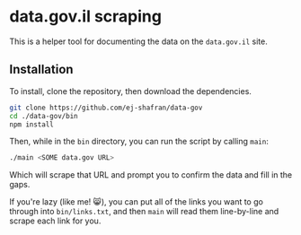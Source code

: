 # data.gov.il scraping

This is a helper tool for documenting the data on the `data.gov.il` site.

## Installation

To install, clone the repository, then download the dependencies.

```bash
git clone https://github.com/ej-shafran/data-gov
cd ./data-gov/bin
npm install
```

Then, while in the `bin` directory, you can run the script by calling `main`:

```bash
./main <SOME data.gov URL>
```

Which will scrape that URL and prompt you to confirm the data and fill in the gaps.

If you're lazy (like me! :smile_cat:), you can put all of the links you want to go through into `bin/links.txt`, and then `main` will read them line-by-line and scrape each link for you.



